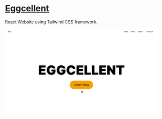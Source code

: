 # [ Eggcellent ](https://coffee-shop-cd2.pages.dev/)
React Website using Tailwind CSS framework.

![SS](https://raw.githubusercontent.com/kartGits/Eggcellent/main/src/images/front.jpg)
